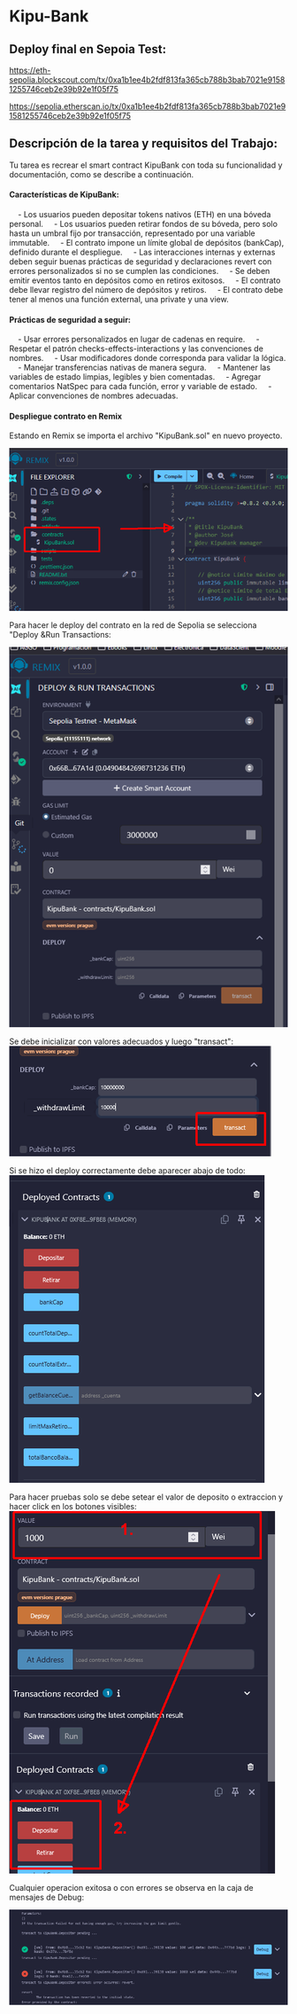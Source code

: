 
# Kipu-Bank

  

## Deploy final en Sepoia Test:

  

https://eth-sepolia.blockscout.com/tx/0xa1b1ee4b2fdf813fa365cb788b3bab7021e91581255746ceb2e39b92e1f05f75

https://sepolia.etherscan.io/tx/0xa1b1ee4b2fdf813fa365cb788b3bab7021e91581255746ceb2e39b92e1f05f75

## Descripción de la tarea y requisitos del Trabajo:

Tu tarea es recrear el smart contract KipuBank con toda su funcionalidad y documentación, como se describe a continuación.
#### Características de KipuBank:
    - Los usuarios pueden depositar tokens nativos (ETH) en una bóveda personal.
    - Los usuarios pueden retirar fondos de su bóveda, pero solo hasta un umbral fijo por transacción, representado por una variable immutable.
    - El contrato impone un límite global de depósitos (bankCap), definido durante el despliegue.
    - Las interacciones internas y externas deben seguir buenas prácticas de seguridad y declaraciones revert con errores personalizados si no se cumplen las condiciones.
    - Se deben emitir eventos tanto en depósitos como en retiros exitosos.
    - El contrato debe llevar registro del número de depósitos y retiros.
    - El contrato debe tener al menos una función external, una private y una view.
#### Prácticas de seguridad a seguir:
    - Usar errores personalizados en lugar de cadenas en require.
    - Respetar el patrón checks-effects-interactions y las convenciones de nombres.
    - Usar modificadores donde corresponda para validar la lógica.
    - Manejar transferencias nativas de manera segura.
    - Mantener las variables de estado limpias, legibles y bien comentadas.
    - Agregar comentarios NatSpec para cada función, error y variable de estado.
    - Aplicar convenciones de nombres adecuadas.

#### Despliegue contrato en Remix

Estando en Remix se importa el archivo "KipuBank.sol" en nuevo proyecto.


![](./img/img01.png)

Para hacer le deploy  del contrato  en la red de Sepolia se selecciona "Deploy &Run Transactions:

![](./img/img02.png)

Se debe inicializar con valores adecuados y luego "transact": 
![](./img/img03.png)

Si se hizo el deploy correctamente debe aparecer abajo de todo:
![](./img/img04.png)

Para hacer pruebas solo se debe setear el valor de deposito o extraccion y hacer click en los botones visibles:
![](./img/img05.png)

Cualquier operacion exitosa o con errores se observa en la caja de mensajes de Debug:

![](./img/img06.png)